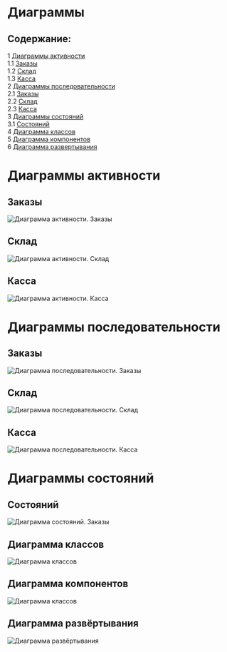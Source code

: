 # Диаграммы
## Содержание:
1 [Диаграммы активности](#activity)\
1.1 [Заказы](#activity_br)\
1.2 [Склад](#activity_si)\
1.3 [Касса](#activity_h)\
2 [Диаграммы последовательности](#sequence)\
2.1 [Заказы](#sequence_br)\
2.2 [Склад](#sequence_si)\
2.3 [Касса](#sequence_h)\
3 [Диаграммы состояний](#sm)\
3.1 [Состояний](#sm_br)\
4 [Диаграмма классов](#class)\
5 [Диаграмма компонентов](#component)\
6 [Диаграмма развертывания](#deployment)



<a name="activity"/>

# Диаграммы активности

<a name="activity_br"/>

## Заказы
![Диаграмма активности. Заказы](https://github.com/MaksimLT94/grocery-store/blob/master/diagrams/bye1/activ.png)

<a name="activity_si"/>

## Склад
![Диаграмма активности. Склад](https://github.com/MaksimLT94/grocery-store/blob/master/diagrams/Stock/activ.png)

<a name="activity_h"/>

## Касса
![Диаграмма активности. Касса](https://github.com/MaksimLT94/grocery-store/blob/master/diagrams/Cashir/activ.png)

<a name="sequence"/>

# Диаграммы последовательности

<a name="sequence_br"/>

## Заказы
![Диаграмма последовательности. Заказы](https://github.com/MaksimLT94/grocery-store/blob/master/diagrams/bye1/seq.png)

<a name="sequence_si"/>

## Склад
![Диаграмма последовательности. Склад](https://github.com/MaksimLT94/grocery-store/blob/master/diagrams/Stock/seq.png)


<a name="sequence_h"/>

## Касса
![Диаграмма последовательности. Касса](https://github.com/MaksimLT94/grocery-store/blob/master/diagrams/Cashir/seq.png)

<a name="sm"/>

# Диаграммы состояний

<a name="sm_br"/>

## Состояний
![Диаграмма состояний. Заказы](https://github.com/MaksimLT94/grocery-store/blob/master/diagrams/class/state.png)

<a name="sm_si"/>


<a name="class"/>

## Диаграмма классов
![Диаграмма классов](https://github.com/MaksimLT94/grocery-store/blob/master/diagrams/class/class.png)

<a name="component"/>

## Диаграмма компонентов
![Диаграмма классов](https://github.com/AndreiP88/Mind-games/blob/master/Documents/Diagramms/Images/CompD.png)

<a name="deployment"/>

## Диаграмма развёртывания
![Диаграмма развёртывания](https://github.com/AndreiP88/Mind-games/blob/master/Documents/Diagramms/Images/DD.png)
